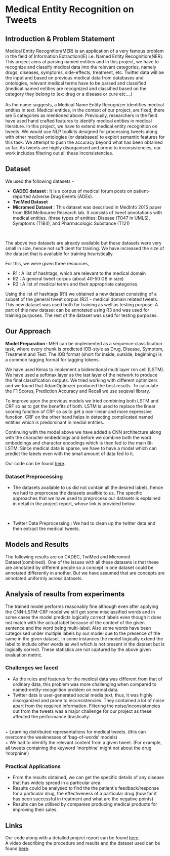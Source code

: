 # Medical Entity Recognition on Tweets

## Introduction & Problem Statement
Medical Entity Recognition(MER) is an application of a very famous problem in the field of Information Extraction(IE) i.e. Named Entity Recognition(NER). This project aims at parsing named entities and in this project, we have to recognize and classify medical data into the relevant categories, namely drugs, diseases, symptoms, side-effects, treatment, etc. Twitter data will be the input and based on previous medical data from databases and ontologies, relevant medical terms have to be parsed and classified (medical named entities are recognized and classified based on the category they belong to (ex: drug or a disease or cure etc....)
<br/> <br/>
As the name suggests, a Medical Name Entity Recognizer identifies medical entities in text. Medical entities, in the context of our project, are fixed, there are 5 categories as mentioned above. Previously, researchers in the field have used hand crafted features to identify medical entities in medical literature. In this project, we have to extend medical entity recognition on tweets. We would use NLP toolkits designed for processing tweets along with other medical ontologies (or databases) to exploit semantic features for this task. We attempt to push the accuracy beyond what has been obtained so far. As tweets are highly disorganised and prone to inconsistencies, our work includes filtering out all these inconsistencies.


## Dataset
We used the following datasets - 
<br/>
+ <b> CADEC dataset </b> : It is a corpus of medical forum posts on patient-reported Adverse Drug Events (ADEs). 
+ <b> TwiMed Dataset </b>
+ <b> Micromed Dataset </b> :  This dataset was described in MedInfo 2015 paper from IBM Melbourne Research lab. It 
consists of tweet annotations with medical entities. (three types of entities: Disease (T047 in UMLS), Symptoms (T184), and Pharmacologic Substance (T121) 

<br/>

The above two datasets are already available but these datasets were very small in size, hence not sufficient for training.
We have increased the size of the dataset that is available for training heuristically.

For this, we were given three resources, <br/>

+ R1 : A list of hashtags, which are relevant to the medical domain
+ R2 : A general tweet corpus (about 40-50 GB in size)
+ R3 : A list of medical terms and their appropriate categories. <br/>

Using the list of hashtags (R1) we obtained a new dataset consisting of a subset of the general tweet corpus (R2) - medical domain related tweets. This new dataset was used both for training as well as testing purpose.
A part of this new dataset can be annotated using R3 and was used for training purposes. The rest of the dataset was used for testing purposes.



## Our Approach
<b> Model Preparation : </b> MER can be implemented as a sequence classification task, where every chunk is predicted IOB-style as Drug, Disease, Symptom, Treatment and Test. The IOB format (short for inside, outside, beginning) is a common tagging format for tagging tokens.

We have used Keras to implement a bidirectional multi layer rnn cell (LSTM).  We have used a softmax layer as the last layer of the network to produce the final classification outputs. We tried working with different optimizers and we found that AdamOptimzer produced the best results. To calculate the F1 Scores, Prediction Accuracy and Recall we use seqeval library.

 To improve upon the previous models we tried combining both LSTM and CRF so as to get the benefits of both. LSTM is used to replace the linear scoring function of CRF so as to get a non-linear and more expressive function. CRF on the other hand helps in detecting complicated named entities which is predominant in medial entities. 
 
 Continuing with the model above we have added a CNN architecture along with the character embeddings and before we combine both the word embeddings and character encodings which is then fed to the main Bi-LSTM. Since medical data is sparse, we have to have a model which can predict the labels even with the small amount of data fed to it. 
  
Our code can be found [here](https://github.com/adisarip/medical_entity_recognition).

### Dataset Preprocessing 
+ The datasets available to us did not contain all the desired labels, hence we had to preprocess the datasets availble to us. The specific approaches that we have used to preprocess our datasets is explained in detail in the project report, whose link is provided below.
<br/>

+ Twitter Data Preprocessing : We had to clean up the twitter data and then extract the medical tweets.


## Models and Results
The following results are on CADEC, TwiMed and Micromed Dataset(combined). One of the issues with all these datasets is that these are annotated by different people so a concept in one dataset could be annotated  differently in another. But we have assumed that are concepts are annotated uniformly across datasets. 


## Analysis of results from experiments
The trained model performs reasonably fine although even after applying the CNN-LSTM-CRF model we still get some misclassified words and in some cases the model predicts logically correct labels even though it does not match with the actual label because of the context of the given sentence and the word being multi-label.  Also some words have been categorised under multiple labels by our model due to the presence of the same  in the given dataset. In some instances the model logically extend the label to include other words as well which is not present in the dataset but is logically correct. These statistics are not captured by the above given evaluation metric. 

### Challenges we faced
+ As the rules and features for the medical data was different from that of ordinary data, this problem was more challenging when compared to named-entity-recognition problem on normal data.<br/>
+ Twitter data is user-generated social media text, thus, it was highly disorganized and prone to inconsistencies. They contained a lot of noise apart from the required information. Filtering the noise/inconsistencies out from the tweets was a major challenge for our project as these affected the performance drastically.
<br/>
+ Learning distributed representations for medical tweets. (this can overcome the weaknesses of ‘bag-of-words’ models)
<br/>
+ We had to identify the relevant content from a given tweet. (For example, all tweets containing the keyword ‘morphine’ might not about the drug ‘morphine’)
<br/>

### Practical Applications
+ From the results obtained, we can get the specific details of any disease that has widely spread in a particular area.  <br/>
+ Results could be analysed to find the the patient's feedback/response for a particular drug, the effectiveness of a particular drug (how far it has been successful in treatment and what are the negative points) <br/>
+ Results can be utilised by companies producing medical products for improving their sales. <br/>

## Links 
Our code along with a detailed project report can be found [here](https://github.com/adisarip/medical_entity_recognition). <br/>
A video describing the procedure and results and the dataset used can be found [here](https://drive.google.com/drive/folders/1XLysnpBP7nejFEpv1GwwqYn1u-3I83zK?usp=sharing). <br/>



